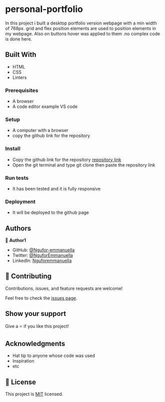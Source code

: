 # personal-portfolio

In this project i built a desktop portfolio version webpage with a min width of 768px. grid and flex position elements are used to position elements in my webpage. Also on buttons hover was applied to them .no complex code is done here.
## Built With

- HTML
- CSS
- Linters

### Prerequisites

- A browser
- A code editor example VS code

### Setup

- A computer with a browser
- copy  the github link for the repository 

### Install

- Copy the github link for the repository [repository link](https://github.com/Ngufor-emmanuella/personal-portfolio.git)
- Open the git terminal and type git clone then paste the repository link

### Run tests

- It has been tested and it is fully responsive

### Deployment

- It will be deployed to the github page


## Authors

👤 **Author1**

- GitHub: [@Ngufor-emmanuella](https://github.com/Ngufor-emmanuella)
- Twitter: [@NguforEmmanuella](https://twitter.com/NguforEmmanuella)
- LinkedIn: [Nguforemmanuella](https://linkedin.com/in/Nguforemmanuella)


## 🤝 Contributing

Contributions, issues, and feature requests are welcome!

Feel free to check the [issues page](../../issues/).

## Show your support

Give a ⭐️ if you like this project!

## Acknowledgments

- Hat tip to anyone whose code was used
- Inspiration
- etc

## 📝 License

This project is [MIT](./MIT.md) licensed.